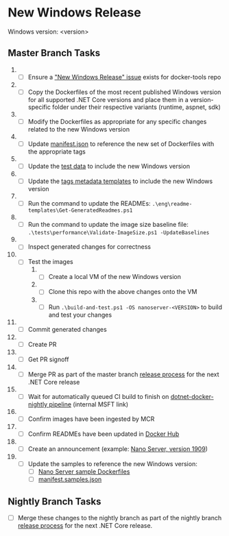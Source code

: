 # New Windows Release

Windows version: &lt;version&gt;

## Master Branch Tasks

1. - [ ] Ensure a ["New Windows Release" issue](https://github.com/dotnet/docker-tools/blob/.github/ISSUE_TEMPLATE/releases/new-windows-release.md) exists for docker-tools repo
1. - [ ] Copy the Dockerfiles of the most recent published Windows version for all supported .NET Core versions and place them in a version-specific folder under their respective variants (runtime, aspnet, sdk)
1. - [ ] Modify the Dockerfiles as appropriate for any specific changes related to the new Windows version
1. - [ ] Update [manifest.json](https://github.com/dotnet/dotnet-docker/blob/nightly/manifest.json) to reference the new set of Dockerfiles with the appropriate tags
1. - [ ] Update the [test data](https://github.com/dotnet/dotnet-docker/blob/nightly/tests/Microsoft.DotNet.Docker.Tests/TestData.cs) to include the new Windows version
1. - [ ] Update the [tags metadata templates](https://github.com/dotnet/dotnet-docker/tree/master/eng/mcr-tags-metadata-templates) to include the new Windows version
1. - [ ] Run the command to update the READMEs: `.\eng\readme-templates\Get-GeneratedReadmes.ps1`
1. - [ ] Run the command to update the image size baseline file: `.\tests\performance\Validate-ImageSize.ps1 -UpdateBaselines`
1. - [ ] Inspect generated changes for correctness
1. - [ ] Test the images
      1. - [ ] Create a local VM of the new Windows version
      1. - [ ] Clone this repo with the above changes onto the VM
      1. - [ ] Run `.\build-and-test.ps1 -OS nanoserver-<VERSION>` to build and test your changes
1. - [ ] Commit generated changes
1. - [ ] Create PR
1. - [ ] Get PR signoff
1. - [ ] Merge PR as part of the master branch [release process](net-core-release.md) for the next .NET Core release
1. - [ ] Wait for automatically queued CI build to finish on [dotnet-docker-nightly pipeline](https://dev.azure.com/dnceng/internal/_build?definitionId=359) (internal MSFT link)
1. - [ ] Confirm images have been ingested by MCR
1. - [ ] Confirm READMEs have been updated in [Docker Hub](https://hub.docker.com/_/microsoft-dotnet-nightly)
1. - [ ] Create an announcement (example: [Nano Server, version 1909](https://github.com/dotnet/dotnet-docker/issues/1460))
1. - [ ] Update the samples to reference the new Windows version:
      - [ ] [Nano Server sample Dockerfiles](https://github.com/dotnet/dotnet-docker/tree/master/samples)
      - [ ] [manifest.samples.json](https://github.com/dotnet/dotnet-docker/blob/master/manifest.samples.json)

## Nightly Branch Tasks

- [ ] Merge these changes to the nightly branch as part of the nightly branch [release process](net-core-release.md) for the next .NET Core release.
